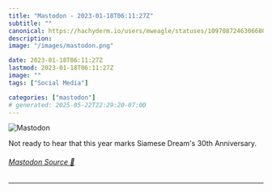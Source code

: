 ```yaml
---
title: "Mastodon - 2023-01-18T06:11:27Z"
subtitle: ""
canonical: https://hachyderm.io/users/mweagle/statuses/109708724630668053
description:
image: "/images/mastodon.png"

date: 2023-01-18T06:11:27Z
lastmod: 2023-01-18T06:11:27Z
image: ""
tags: ["Social Media"]

categories: ["mastodon"]
# generated: 2025-05-22T22:29:20-07:00
---
```

![Mastodon](/images/mastodon.png)

<p>Not ready to hear that this year marks Siamese Dream&#39;s 30th Anniversary.</p>


###### [Mastodon Source 🐘](https://hachyderm.io/@mweagle/109708724630668053)

___
